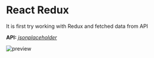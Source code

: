 # React Redux

It is first try working with Redux and fetched data from API

**API:** _[jsonplaceholder](https://jsonplaceholder.typicode.com/)_

![preview](https://github.com/CrappyCodeMaker/react-redux-firststep/blob/main/public/preview.jpg?raw=true)
